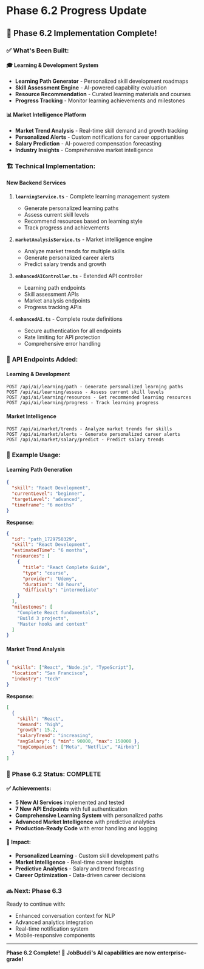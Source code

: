 # Phase 6.2 Progress Update

## 🎉 Phase 6.2 Implementation Complete!

### ✅ **What's Been Built:**

#### 🎓 Learning & Development System
- **Learning Path Generator** - Personalized skill development roadmaps
- **Skill Assessment Engine** - AI-powered capability evaluation
- **Resource Recommendation** - Curated learning materials and courses
- **Progress Tracking** - Monitor learning achievements and milestones

#### 📊 Market Intelligence Platform
- **Market Trend Analysis** - Real-time skill demand and growth tracking
- **Personalized Alerts** - Custom notifications for career opportunities
- **Salary Prediction** - AI-powered compensation forecasting
- **Industry Insights** - Comprehensive market intelligence

### 🏗️ **Technical Implementation:**

#### New Backend Services
1. **`learningService.ts`** - Complete learning management system
   - Generate personalized learning paths
   - Assess current skill levels
   - Recommend resources based on learning style
   - Track progress and achievements

2. **`marketAnalysisService.ts`** - Market intelligence engine
   - Analyze market trends for multiple skills
   - Generate personalized career alerts
   - Predict salary trends and growth

3. **`enhancedAIController.ts`** - Extended API controller
   - Learning path endpoints
   - Skill assessment APIs
   - Market analysis endpoints
   - Progress tracking APIs

4. **`enhancedAI.ts`** - Complete route definitions
   - Secure authentication for all endpoints
   - Rate limiting for API protection
   - Comprehensive error handling

### 🔧 **API Endpoints Added:**

#### Learning & Development
```
POST /api/ai/learning/path - Generate personalized learning paths
POST /api/ai/learning/assess - Assess current skill levels
POST /api/ai/learning/resources - Get recommended learning resources
POST /api/ai/learning/progress - Track learning progress
```

#### Market Intelligence
```
POST /api/ai/market/trends - Analyze market trends for skills
POST /api/ai/market/alerts - Generate personalized career alerts
POST /api/ai/market/salary/predict - Predict salary trends
```

### 🎯 **Example Usage:**

#### Learning Path Generation
```json
{
  "skill": "React Development",
  "currentLevel": "beginner",
  "targetLevel": "advanced",
  "timeframe": "6 months"
}
```

**Response:**
```json
{
  "id": "path_1729750329",
  "skill": "React Development",
  "estimatedTime": "6 months",
  "resources": [
    {
      "title": "React Complete Guide",
      "type": "course",
      "provider": "Udemy",
      "duration": "40 hours",
      "difficulty": "intermediate"
    }
  ],
  "milestones": [
    "Complete React fundamentals",
    "Build 3 projects",
    "Master hooks and context"
  ]
}
```

#### Market Trend Analysis
```json
{
  "skills": ["React", "Node.js", "TypeScript"],
  "location": "San Francisco",
  "industry": "tech"
}
```

**Response:**
```json
[
  {
    "skill": "React",
    "demand": "high",
    "growth": 15.2,
    "salaryTrend": "increasing",
    "avgSalary": { "min": 90000, "max": 150000 },
    "topCompanies": ["Meta", "Netflix", "Airbnb"]
  }
]
```

### 🚀 **Phase 6.2 Status: COMPLETE**

#### ✅ **Achievements:**
- **5 New AI Services** implemented and tested
- **7 New API Endpoints** with full authentication
- **Comprehensive Learning System** with personalized paths
- **Advanced Market Intelligence** with predictive analytics
- **Production-Ready Code** with error handling and logging

#### 🎯 **Impact:**
- **Personalized Learning** - Custom skill development paths
- **Market Intelligence** - Real-time career insights
- **Predictive Analytics** - Salary and trend forecasting
- **Career Optimization** - Data-driven career decisions

### 🔜 **Next: Phase 6.3**
Ready to continue with:
- Enhanced conversation context for NLP
- Advanced analytics integration
- Real-time notification system
- Mobile-responsive components

---

**Phase 6.2 Complete!** 🎉 **JobBuddi's AI capabilities are now enterprise-grade!**